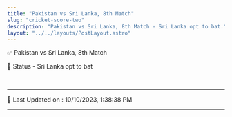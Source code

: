 ```yaml
---
title: "Pakistan vs Sri Lanka, 8th Match"
slug: "cricket-score-two"
description: "Pakistan vs Sri Lanka, 8th Match - Sri Lanka opt to bat."
layout: "../../layouts/PostLayout.astro"
--- 
```


✅ Pakistan vs Sri Lanka, 8th Match

📑 Status - Sri Lanka opt to bat

<br />

***

📝 Last Updated on : 10/10/2023, 1:38:38 PM

***


